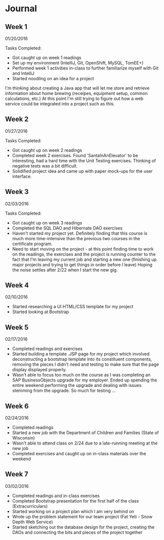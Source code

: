 # Journal


## Week 1

01/20/2016

Tasks Completed:

- Got caught up on week 1 readings
- Set up my environment (IntelliJ, Git, OpenShift, MySQL, TomEE+)
- Performed week 1 activities in-class to further familiarize myself with Git and IntelliJ
- Started noodling on an idea for a project

I'm thinking about creating a Java app that will let me store and retrieve information about home brewing (receipes, equipment setup, common calculations, etc.)  At this point I'm still trying to figure out how a web service could be integrated into a project such as this.


## Week 2

01/27/2016

Tasks Completed:

- Got caught up on week 2 readings
- Completed week 2 exercises.  Found 'SantaInAnElevator' to be interesting, had a hard time with the Unit Testing exercises.  Thinking of
negative tests was a bit difficult.
- Solidified project idea and came up with paper mock-ups for the user interface.


## Week 3

02/03/2016

Tasks Completed: 

- Got caught up on week 3 readings
- Completed the SQL DAO and Hibernate DAO exercises
- Haven't started my project yet.  Definitely finding that this course is much more time-intensive than the previous two courses in the certificate program.
- Need to start moving on the project - at this point finding time to work on the readings, the exercises and the project is running counter to the fact that I'm leaving my current job and starting a new one (finishing up major projects and trying to get things in order before I leave)  Hoping the noise settles after 2/22 when I start the new gig.


## Week 4

02/10/2016

- Started researching a UI HTML/CSS template for my project
- Started looking at Bootstrap

## Week 5

02/17/2016

- Completed readings and exercises
- Started building a template .JSP page for my project which involved deconstructing a bootstrap template into its constituent components, removing the pieces I didn't need and testing to make sure that the page display displayed properly.
- Wasn't able to focus too much on the course as I was completing an SAP BusinessObjects upgrade for my employer.  Ended up spending the entire weekend performing the upgrade and dealing with issues stemming from the upgrade.  So much for testing ...

## Week 6

02/24/2016
- Completed readings
- Started a new job with the Department of Children and Families (State of Wisconsin)
- Wasn't able to attend class on 2/24 due to a late-running meeting at the new job
- Completed exercises and caught up on in-class materials over the weekend

## Week 7

03/02/2016
- Completed readings and in-class exercises
- Completed Bootstrap presentation for the first half of the class (Extracurriculars)
- Started working on a project plan which I am very behind on
- Wrote up the problem statement for our team project (Fat Yeti - Snow Depth Web Service)
- Started sketching out the database design for the project, creating the DAOs and connecting the bits and pieces of the project together


